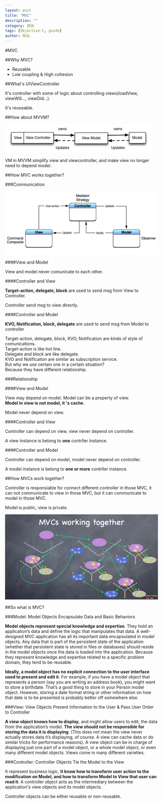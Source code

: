```yaml
---
layout: post
title: "MVC"
description: ""
category: 其他
tags: [Objective-C, guide]
author: 陈灿
---  
```




#MVC

##Why MVC?

* Reusable
* Low coupling & High cohesion

##What's UIViewController

It's controller with some of logic about
 controlling views(loadView, viewWill..., viewDid...).  
 
It's reuseable.




##How about MVVM?

![](/attachment/MVC/mvvm.png)

VM in MVVM simplify view and viewcontroller,  and make view no longer need to depend model.

##How MVC works together?

###Communication

![](/attachment/MVC/mvc_comunication.png)

####View and Model 

View and model never comunicate to each other.

####Controller and View

**Target-action, delegate, block** are used to send msg from View to Controller.

Controller send msg to view directly.

####Controller and Model

**KVO, Notification, block, delegate** are used to send msg from Model to controller

>
Target-action, delegate, block, KVO, Notification are kinds of style of comunications.   
Target-action is like hot line.  
Delegate and block are like delegate.   
KVO and Notificaiton are similar as subscription service.  
But why we use certain one in a certain situation?   
Because they have different relationship.

###Relationship

####View and Model 

View may depend on model. Model can be a property of view.    
**Model in view is not model, it 's cache**.

Model never depend on view.

####Controller and View

Controller can depend on view, view never depend on controller.

A view instance is belong to **one** contrller instance.

####Controller and Model

Controller can depend on model, model never depend on controller.

A model instance is belong to **one or more** contrller instance.

##How MVCs work together?

Controller is responsiable for connect different controller in those MVC, it can not communicate to view in those MVC, but it can communicate to model in those MVC.

Model is public, view is private.


![](/attachment/MVC/MVCs.png)

##So what is MVC?

###Model: Model Objects Encapsulate Data and Basic Behaviors

**Model objects represent special knowledge and expertise**. They hold an application’s data and define the logic that manipulates that data. A well-designed MVC application has all its important data encapsulated in model objects. Any data that is part of the persistent state of the application (whether that persistent state is stored in files or databases) should reside in the model objects once the data is loaded into the application. Because they represent knowledge and expertise related to a specific problem domain, they tend to be reusable.      

**Ideally, a model object has no explicit connection to the user interface used to present and edit it**. For example, if you have a model object that represents a person (say you are writing an address book), you might want to store a birthdate. That’s a good thing to store in your Person model object. However, storing a date format string or other information on how that date is to be presented is probably better off somewhere else.

###View: View Objects Present Information to the User & Pass User Order to Controller

**A view object knows how to display**, and might allow users to edit, the data from the application’s model. **The view should not be responsible for storing the data it is displaying**. (This does not mean the view never actually stores data it’s displaying, of course. A view can cache data or do similar tricks for performance reasons). A view object can be in charge of displaying just one part of a model object, or a whole model object, or even many different model objects. Views come in many different varieties.

###Controller: Controller Objects Tie the Model to the View

It represent business logic, **It know how to transform user action to the modification on Model, and how to transform Model to View that user can read it**. A controller object acts as the intermediary between the application's view objects and its model objects.    



Controller objects can be either reusable or non-reusable.

